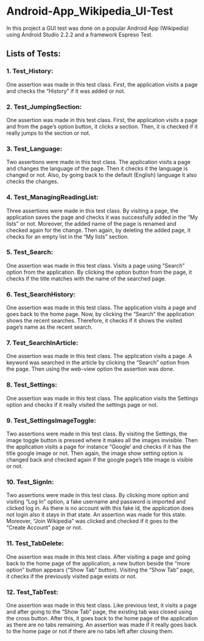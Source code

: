 # Android-App_Wikipedia_UI-Test

In this project a GUI test was done on a popular Android App (Wikipedia) using Android Studio 2.2.2 and a framework Espreso Test.

## Lists of Tests:

### 1.	Test_History: 
One assertion was made in this test class. First, the application visits a page and checks the “History” if it was added or not.
### 2.	Test_JumpingSection: 
One assertion was made in this test class. First, the application visits a page and from the page’s option button, it clicks a section. Then, it is checked if it really jumps to the section or not.
### 3.	Test_Language: 
Two assertions were made in this test class. The application visits a page and changes the language of the page. Then it checks it the language is changed or not. Also, by going back to the default (English) language it also checks the changes. 
### 4.	Test_ManagingReadingList: 
Three assertions were made in this test class. By visiting a page, the application saves the page and checks it was successfully added in the “My lists” or not. Moreover, the added name of the page is renamed and checked again for the change. Then again, by deleting the added page, it checks for an empty list in the “My lists” section. 
### 5.	Test_Search: 
One assertion was made in this test class. Visits a page using “Search” option from the application. By clicking the option button from the page, it checks if the title matches with the name of the searched page.
### 6.	Test_SearchHistory: 
One assertion was made in this test class. The application visits a page and goes back to the home page. Now, by clicking the “Search” the application shows the recent searches. Therefore, it checks if it shows the visited page’s name as the recent search. 
### 7.	Test_SearchInArticle: 
One assertion was made in this test class. The application visits a page. A keyword was searched in the article by clicking the “Search” option from the page. Then using the web-view option the assertion was done.
### 8.	Test_Settings: 
One assertion was made in this test class. The application visits the Settings option and checks if it really visited the settings page or not. 
### 9.	Test_SettingsImageToggle: 
Two assertions were made in this test class. By visiting the Settings, the image toggle button is pressed where it makes all the images invisible. Then the application visits a page for instance “Google’ and checks if it has the title google image or not. Then again, the image show setting option is changed back and checked again if the google page’s title image is visible or not. 
### 10.	Test_SignIn: 
Two assertions were made in this test class. By clicking more option and visiting “Log In” option, a fake username and password is imported and clicked log in. As there is no account with this fake id, the application does not login also it stays in that state. An assertion was made for this state. Moreover, “Join Wikipedia” was clicked and checked if it goes to the “Create Account” page or not. 
### 11.	Test_TabDelete: 
One assertion was made in this test class. After visiting a page and going back to the home page of the application, a new button beside the “more option” button appears (“Show Tab” button). Visiting the “Show Tab” page, it checks if the previously visited page exists or not. 
### 12.	Test_TabTest: 
One assertion was made in this test class. Like previous test, it visits a page and after going to the “Show Tab” page, the existing tab was closed using the cross button. After this, it goes back to the home page of the application as there are no tabs remaining. An assertion was made if it really goes back to the home page or not if there are no tabs left after closing them. 
